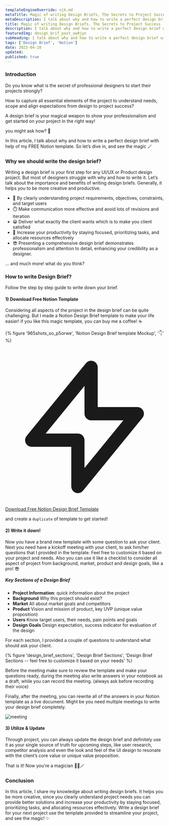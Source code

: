 ```yaml
---
templateEngineOverride: njk,md
metaTitle: Magic of writing Design Briefs, The Secrets to Project Success
metaDescription: I talk about why and how to write a perfect design brief with help of my FREE Notion template. So let’s dive in, and see the magic 🪄 
title: Magic of writing Design Briefs, The Secrets to Project Success
description: I talk about why and how to write a perfect design brief with help of my FREE Notion template. So let’s dive in, and see the magic 🪄
featuredImg: design_brif_post_ow9jyn
subHeading: I talk about why and how to write a perfect design brief with help of my FREE Notion template. So let’s dive in, and see the magic 🪄
tags: ['Design Brief', 'Notion']
date: 2023-04-28
updated:
published: true
---
```


<div class="col-start-3 col-end-9">

### Introduction

Do you know what is the secret of professional designers to start their projects strongly?

How to capture all essential elements of the project to understand needs, scope and align expectations from design to project success?

 A design brief is your magical weapon to show your professionalism and get started on your project in the right way! 

you might ask how? 🤔

In this article, I talk about why and how to write a perfect design brief with help of my FREE Notion template. So let’s dive in, and see the magic 🪄

### Why we should write the design brief?

Writing a design brief is your first step for any UI/UX or Product design project. But most of designers struggle with why and how to write it. Let’s talk about the importance and benefits of writing design briefs. Generally, it helps you to be more creative and productive.

- 💎 By clearly understanding project requirements, objectives, constraints,  and target users
- ⏱️ Make communication more effective and avoid lots of revisions and iteration
- 😀 Deliver what exactly the client wants which is to make you client satisfied
- 🚀 Increase your productivity by staying focused, prioritizing tasks, and allocate resources effectively
- 😎 Presenting a comprehensive design brief demonstrates professionalism and attention to detail, enhancing your credibility as a designer.

… and much more! what do you think?

### How to write Design Brief?
Follow the step by step guide to write down your brief.

#### 1) Download Free Notion Template

Considering all aspects of the project in the design brief can be quite challenging. But I made a Notion Design Brief template to make your life easier! if you like this magic template, you can buy me a coffee! ☕ 

{% figure '965shots_so_p5orwe', 'Notion Design Brief template Mockup', '👇' %}

 <a href="https://mmdsharifi.gumroad.com/l/designbrief" title="Download now" target="_blank" rel="noreferrer" class="text-center text-blue-800 bg-blue-100 transition-colors hover:text-blue-100 hover:bg-blue-800 dark:text-red-900 dark:bg-blue-700 dark:hover:bg-blue-900 dark:hover:text-blue-900 font-bold tracking-tight text-lg py-3 px-5 mb-5 rounded-md inline-flex items-center justify-center">
            <svg class="inline-block w-5 h-5 mr-2" xmlns="http://www.w3.org/2000/svg" fill="none" viewBox="0 0 24 24" stroke="currentColor">
              <path stroke-linecap="round" stroke-linejoin="round" stroke-width="2" d="M13 10V3L4 14h7v7l9-11h-7z" />
            </svg>
            Download Free Notion Design Brief Template
 </a>


and create a `duplicate` of template to get started!
#### 2) Write it down!

Now you have a brand new template with some question to ask your client. Next you need have a kickoff meeting with your client, to ask him/her questions that I provided in the template.
Feel free to customize it based on your project and needs. Also you can use it like a checklist to consider all aspect of project from background, market, product and design goals, like a pro! 😎
##### Key Sections of a Design Brief

- **Project Information**: quick information about the project
- **Background** Why this project should exist?
- **Market** All about market goals and competitors
- **Product** Vision and mission of product, key UVP (unique value proposition)
- **Users** Know target users, their needs, pain points and goals
- **Design Goals** Design expectation, success indicator for evaluation of the design

For each section, I provided a couple of questions to understand what should ask your client.

{% figure 'design_brief_sections', 'Design Brief Sections', 'Design Brief Sections -- feel free to customize it based on your needs' %}

Before the meeting make sure to review the template and make your questions ready, during the meeting also write answers in your notebook as a draft, while you can record the meeting. (always ask before recording their voice)


Finally, after the meeting, you can rewrite all of the answers in your Notion template as a live document. Might be you need multiple meetings to write your design brief completely.

![meeting](https://thumbs.gfycat.com/ConsiderateCalculatingAnnelid-size_restricted.gif)

#### 3) Utilize & Update 
Through project, you can always update the design brief and definitely use it as your single source of truth for upcoming steps, like user research, competitor analysis and even the look and feel of the UI design to resonate with the client’s core value or unique value proposition.

That is it! Now you're a magician 🧙‍♂️🪄


### Conclusion

In this article, I share my knowledge about writing design briefs. It helps you be more creative, since you clearly understand project needs you can provide better solutions and increase your productivity by staying focused, prioritizing tasks, and allocating resources effectively. Write a design brief for your next project use the template provided to streamline your project, and see the magic! ✨

</div>
